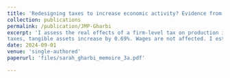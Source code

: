 ```yaml
---
title: 'Redesigning taxes to increase economic activity? Evidence from a French Business tax reform'
collection: publications
permalink: /publication/JMP-Gharbi
excerpt: 'I assess the real effects of a firm-level tax on production inputs, focusing on the 1999 reform of the French local business tax. This reform excluded the wage bill from the tax base, leaving only capital inputs taxed.  Using administrative data, I evaluate the impact of this reform on the outcomes of firms. I exploit cross-sectional variation in firms exposure to the reform based on the labor share in their pre-reform tax base. Applying a dynamic differences-in-differences approach, I show that the reform significantly reduces firms tax liabilities and boosts firms productivity. This increase in productivity can be attributed to firms using a large portion of the tax savings for investment, particularly among cash-constrained firms. For a 1% reduction in
taxes, tangible assets increase by 0.69%. Wages are not affected. I estimate a negative effect on employment: for a  1% reduction in taxes, employment decreased by 0.13%. Importantly, this reduction does not indicate direct job cuts but reflects differences in employment growth rates between capital-intensive and labor-intensive firms, with capital-intensive firms increasing employment more rapidly. This difference in employment growth can be explained by varying degrees of tax sensitivity depending on whether firms can deduct business tax payments from the corporate income tax.'
date: 2024-09-01
venue: 'single-authored'
paperurl: 'files/sarah_gharbi_memoire_3a.pdf'

---
```


